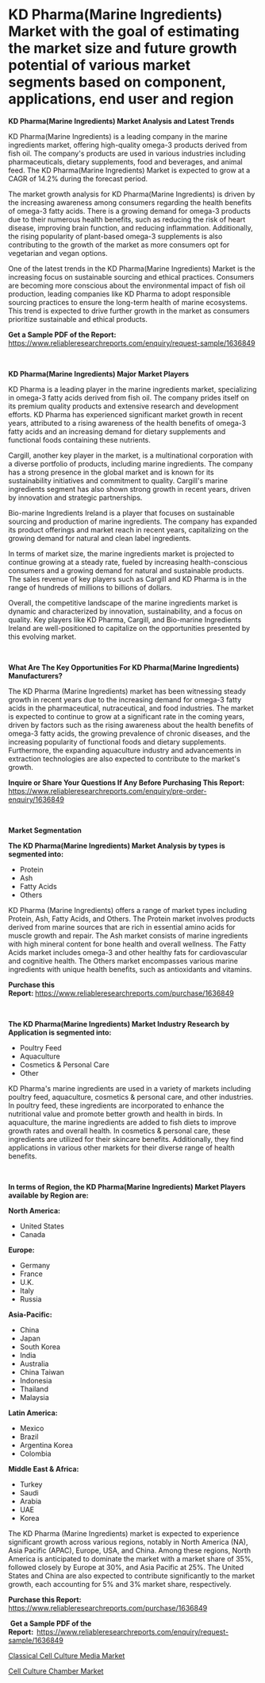 <p><h1>KD Pharma(Marine Ingredients) Market with the goal of estimating the market size and future growth potential of various market segments based on component, applications, end user and region</h1></p><p><strong>KD Pharma(Marine Ingredients) Market Analysis and Latest Trends</strong></p>
<p><p>KD Pharma(Marine Ingredients) is a leading company in the marine ingredients market, offering high-quality omega-3 products derived from fish oil. The company's products are used in various industries including pharmaceuticals, dietary supplements, food and beverages, and animal feed. The KD Pharma(Marine Ingredients) Market is expected to grow at a CAGR of 14.2% during the forecast period.</p><p>The market growth analysis for KD Pharma(Marine Ingredients) is driven by the increasing awareness among consumers regarding the health benefits of omega-3 fatty acids. There is a growing demand for omega-3 products due to their numerous health benefits, such as reducing the risk of heart disease, improving brain function, and reducing inflammation. Additionally, the rising popularity of plant-based omega-3 supplements is also contributing to the growth of the market as more consumers opt for vegetarian and vegan options.</p><p>One of the latest trends in the KD Pharma(Marine Ingredients) Market is the increasing focus on sustainable sourcing and ethical practices. Consumers are becoming more conscious about the environmental impact of fish oil production, leading companies like KD Pharma to adopt responsible sourcing practices to ensure the long-term health of marine ecosystems. This trend is expected to drive further growth in the market as consumers prioritize sustainable and ethical products.</p></p>
<p><strong>Get a Sample PDF of the Report:&nbsp;</strong> <a href="https://www.reliableresearchreports.com/enquiry/request-sample/1636849">https://www.reliableresearchreports.com/enquiry/request-sample/1636849</a></p>
<p>&nbsp;</p>
<p><strong>KD Pharma(Marine Ingredients) Major Market Players</strong></p>
<p><p>KD Pharma is a leading player in the marine ingredients market, specializing in omega-3 fatty acids derived from fish oil. The company prides itself on its premium quality products and extensive research and development efforts. KD Pharma has experienced significant market growth in recent years, attributed to a rising awareness of the health benefits of omega-3 fatty acids and an increasing demand for dietary supplements and functional foods containing these nutrients.</p><p>Cargill, another key player in the market, is a multinational corporation with a diverse portfolio of products, including marine ingredients. The company has a strong presence in the global market and is known for its sustainability initiatives and commitment to quality. Cargill's marine ingredients segment has also shown strong growth in recent years, driven by innovation and strategic partnerships.</p><p>Bio-marine Ingredients Ireland is a player that focuses on sustainable sourcing and production of marine ingredients. The company has expanded its product offerings and market reach in recent years, capitalizing on the growing demand for natural and clean label ingredients.</p><p>In terms of market size, the marine ingredients market is projected to continue growing at a steady rate, fueled by increasing health-conscious consumers and a growing demand for natural and sustainable products. The sales revenue of key players such as Cargill and KD Pharma is in the range of hundreds of millions to billions of dollars.</p><p>Overall, the competitive landscape of the marine ingredients market is dynamic and characterized by innovation, sustainability, and a focus on quality. Key players like KD Pharma, Cargill, and Bio-marine Ingredients Ireland are well-positioned to capitalize on the opportunities presented by this evolving market.</p></p>
<p>&nbsp;</p>
<p><strong>What Are The Key Opportunities For KD Pharma(Marine Ingredients) Manufacturers?</strong></p>
<p><p>The KD Pharma (Marine Ingredients) market has been witnessing steady growth in recent years due to the increasing demand for omega-3 fatty acids in the pharmaceutical, nutraceutical, and food industries. The market is expected to continue to grow at a significant rate in the coming years, driven by factors such as the rising awareness about the health benefits of omega-3 fatty acids, the growing prevalence of chronic diseases, and the increasing popularity of functional foods and dietary supplements. Furthermore, the expanding aquaculture industry and advancements in extraction technologies are also expected to contribute to the market's growth.</p></p>
<p><strong>Inquire or Share Your Questions If Any Before Purchasing This Report:</strong> <a href="https://www.reliableresearchreports.com/enquiry/pre-order-enquiry/1636849">https://www.reliableresearchreports.com/enquiry/pre-order-enquiry/1636849</a></p>
<p>&nbsp;</p>
<p><strong>Market Segmentation</strong></p>
<p><strong>The KD Pharma(Marine Ingredients) Market Analysis by types is segmented into:</strong></p>
<p><ul><li>Protein</li><li>Ash</li><li>Fatty Acids</li><li>Others</li></ul></p>
<p><p>KD Pharma (Marine Ingredients) offers a range of market types including Protein, Ash, Fatty Acids, and Others. The Protein market involves products derived from marine sources that are rich in essential amino acids for muscle growth and repair. The Ash market consists of marine ingredients with high mineral content for bone health and overall wellness. The Fatty Acids market includes omega-3 and other healthy fats for cardiovascular and cognitive health. The Others market encompasses various marine ingredients with unique health benefits, such as antioxidants and vitamins.</p></p>
<p><strong>Purchase this Report:&nbsp;</strong><a href="https://www.reliableresearchreports.com/purchase/1636849">https://www.reliableresearchreports.com/purchase/1636849</a></p>
<p>&nbsp;</p>
<p><strong>The KD Pharma(Marine Ingredients) Market Industry Research by Application is segmented into:</strong></p>
<p><ul><li>Poultry Feed</li><li>Aquaculture</li><li>Cosmetics & Personal Care</li><li>Other</li></ul></p>
<p><p>KD Pharma's marine ingredients are used in a variety of markets including poultry feed, aquaculture, cosmetics & personal care, and other industries. In poultry feed, these ingredients are incorporated to enhance the nutritional value and promote better growth and health in birds. In aquaculture, the marine ingredients are added to fish diets to improve growth rates and overall health. In cosmetics & personal care, these ingredients are utilized for their skincare benefits. Additionally, they find applications in various other markets for their diverse range of health benefits.</p></p>
<p>&nbsp;</p>
<p><strong>In terms of Region, the KD Pharma(Marine Ingredients) Market Players available by Region are:</strong></p>
<p>
    <p> <strong> North America: </strong>
        <ul>
            <li>United States</li>
            <li>Canada</li>
        </ul>
        </p> 
    <p> <strong> Europe: </strong>
        <ul>
            <li>Germany</li>
            <li>France</li>
            <li>U.K.</li>
            <li>Italy</li>
            <li>Russia</li>
        </ul>
        </p> 
    <p> <strong> Asia-Pacific: </strong>
        <ul>
            <li>China</li>
            <li>Japan</li>
            <li>South Korea</li>
            <li>India</li>
            <li>Australia</li>
            <li>China Taiwan</li>
            <li>Indonesia</li>
            <li>Thailand</li>
            <li>Malaysia</li>
        </ul>
        </p> 
    <p> <strong> Latin America: </strong>
        <ul>
            <li>Mexico</li>
            <li>Brazil</li>
            <li>Argentina Korea</li>
            <li>Colombia</li>
        </ul>
        </p> 
    <p> <strong> Middle East & Africa: </strong>
        <ul>
            <li>Turkey</li>
            <li>Saudi</li>
            <li>Arabia</li>
            <li>UAE</li>
            <li>Korea</li>
        </ul>
    </p>
    </p>
<p><p>The KD Pharma (Marine Ingredients) market is expected to experience significant growth across various regions, notably in North America (NA), Asia Pacific (APAC), Europe, USA, and China. Among these regions, North America is anticipated to dominate the market with a market share of 35%, followed closely by Europe at 30%, and Asia Pacific at 25%. The United States and China are also expected to contribute significantly to the market growth, each accounting for 5% and 3% market share, respectively.</p></p>
<p><strong>Purchase this Report: </strong><a href="https://www.reliableresearchreports.com/purchase/1636849">https://www.reliableresearchreports.com/purchase/1636849</a></p>
<p>&nbsp;<strong>Get a Sample PDF of the Report:&nbsp;&nbsp;</strong><a href="https://www.reliableresearchreports.com/enquiry/request-sample/1636849">https://www.reliableresearchreports.com/enquiry/request-sample/1636849</a></p>
<p><strong></strong></p>
<p><p><a href="https://medium.com/@simonepurdy/classical-cell-culture-media-market-trends-forecast-and-competitive-analysis-to-2031-c1e084fd429a">Classical Cell Culture Media Market</a></p><p><a href="https://medium.com/@simonepurdy/analyzing-cell-culture-chamber-market-global-industry-perspective-and-forecast-2024-to-2031-ddd9e2993c8e">Cell Culture Chamber Market</a></p></p>
